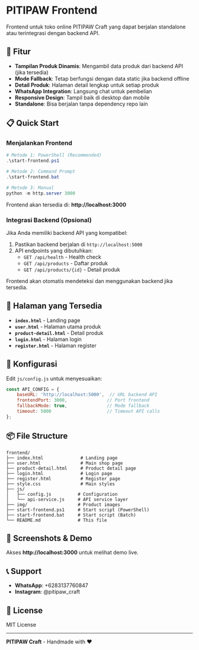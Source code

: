 # PITIPAW Frontend

Frontend untuk toko online PITIPAW Craft yang dapat berjalan standalone atau terintegrasi dengan backend API.

## 🚀 Fitur

- **Tampilan Produk Dinamis**: Mengambil data produk dari backend API (jika tersedia)
- **Mode Fallback**: Tetap berfungsi dengan data static jika backend offline
- **Detail Produk**: Halaman detail lengkap untuk setiap produk
- **WhatsApp Integration**: Langsung chat untuk pembelian
- **Responsive Design**: Tampil baik di desktop dan mobile
- **Standalone**: Bisa berjalan tanpa dependency repo lain

## 📋 Quick Start

### Menjalankan Frontend

```powershell
# Metode 1: PowerShell (Recommended)
.\start-frontend.ps1

# Metode 2: Command Prompt
.\start-frontend.bat

# Metode 3: Manual
python -m http.server 3000
```

Frontend akan tersedia di: **http://localhost:3000**

### Integrasi Backend (Opsional)

Jika Anda memiliki backend API yang kompatibel:

1. Pastikan backend berjalan di `http://localhost:5000`
2. API endpoints yang dibutuhkan:
   - `GET /api/health` - Health check
   - `GET /api/products` - Daftar produk
   - `GET /api/products/{id}` - Detail produk

Frontend akan otomatis mendeteksi dan menggunakan backend jika tersedia.

## 🎨 Halaman yang Tersedia

- **`index.html`** - Landing page
- **`user.html`** - Halaman utama produk
- **`product-detail.html`** - Detail produk
- **`login.html`** - Halaman login
- **`register.html`** - Halaman register

## 🔧 Konfigurasi

Edit `js/config.js` untuk menyesuaikan:

```javascript
const API_CONFIG = {
    baseURL: 'http://localhost:5000',  // URL backend API
    frontendPort: 3000,               // Port frontend
    fallbackMode: true,               // Mode fallback
    timeout: 5000                     // Timeout API calls
};
```

## 📦 File Structure

```
frontend/
├── index.html              # Landing page
├── user.html               # Main shop page
├── product-detail.html     # Product detail page
├── login.html              # Login page
├── register.html           # Register page
├── style.css               # Main styles
├── js/
│   ├── config.js          # Configuration
│   └── api-service.js     # API service layer
├── img/                   # Product images
├── start-frontend.ps1     # Start script (PowerShell)
├── start-frontend.bat     # Start script (Batch)
└── README.md              # This file
```

## 📱 Screenshots & Demo

Akses **http://localhost:3000** untuk melihat demo live.

## 📞 Support

- **WhatsApp**: +6283137760847
- **Instagram**: @pitipaw_craft

## 📄 License

MIT License

---

**PITIPAW Craft** - Handmade with ❤️
